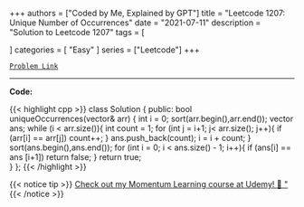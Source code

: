 
+++
authors = ["Coded by Me, Explained by GPT"]
title = "Leetcode 1207: Unique Number of Occurrences"
date = "2021-07-11"
description = "Solution to Leetcode 1207"
tags = [
    
]
categories = [
    "Easy"
]
series = ["Leetcode"]
+++



[`Problem Link`](https://leetcode.com/problems/unique-number-of-occurrences/description/)

---

**Code:**

{{< highlight cpp >}}
class Solution {
public:
    bool uniqueOccurrences(vector<int>& arr) {
        int i = 0;
        sort(arr.begin(),arr.end());
        vector<int> ans;
        while (i < arr.size()){
            int count = 1;
            for (int j = i+1; j< arr.size(); j++){
                if (arr[i] == arr[j])
                    count++;
            }
            ans.push_back(count);
            i = i + count;
        }
        sort(ans.begin(),ans.end());
        for (int i = 0; i < ans.size() - 1; i++){
            if (ans[i] == ans [i+1])
                return false;
        }
        return true;        
    }
};
{{< /highlight >}}



{{< notice tip >}}
[Check out my Momentum Learning course at Udemy! 🚀 "](https://www.udemy.com/course/blind-75-the-data-structures-and-algorithms-essentials/)
{{< /notice >}}

